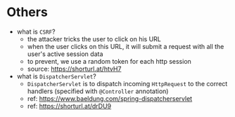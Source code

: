 # Others

- what is `CSRF`?
    - the attacker tricks the user to click on his URL
    - when the user clicks on this URL, it will submit a request with all the user's active session data
    - to prevent, we use a random token for each http session
    - source: https://shorturl.at/htvH7
- what is `DispatcherServlet`?
  - `DispatcherServlet` is to dispatch incoming `HttpRequest` to the correct handlers (specified with `@Controller` annotation)
  - ref: https://www.baeldung.com/spring-dispatcherservlet
  - ref: https://shorturl.at/drDU9